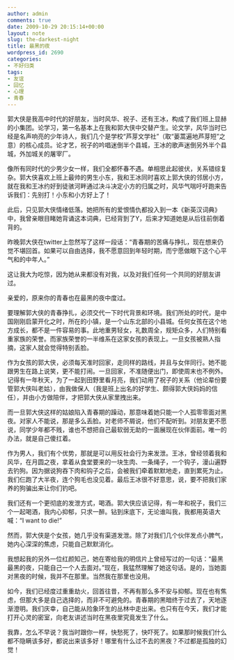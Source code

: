 ```yaml
---
author: admin
comments: true
date: 2009-10-29 20:15:14+00:00
layout: note
slug: the-darkest-night
title: 最黑的夜
wordpress_id: 2690
categories:
- 不好归类
tags:
- 友谊
- 回忆
- 心理
- 青春
---
```


郭大侠是我高中时代的好朋友，当时风华、祝子、还有王冰，构成了我们班上显赫的小集团。论学习，第一名基本上在我和郭大侠中交替产生。论文学，风华当时已经是名声响亮的少年诗人，我们几个是学校“芦芽文学社”（取“蒌蒿遍地芦芽短”之意）的核心成员。论才艺，祝子的吟唱迷倒半个县城，王冰的歌声迷倒另外半个县城，外加城关的屠宰厂。

像所有同时代的少男少女一样，我们全都怀春不遇。单相思此起彼伏，关系错综复杂。郭大侠喜欢上班上最帅的男生小东，我和王冰同时喜欢上郭大侠的邻居小方，就在我和王冰约好到徒骇河畔通过决斗决定小方的归属之时，风华气喘吁吁跑来告诉我们：先别打！小东和小方好上了！

此后，只见郭大侠情绪低落。她把所有的爱恨情仇都投入到一本《新英汉词典》中，我曾亲眼目睹她背诵这本词典，已经背到了Y，后来才知道她是从后往前倒着背的。

昨晚郭大侠在twitter上忽然写了这样一段话：“青春期的苦痛与挣扎，现在想来仍觉不堪回首。如果可以自由选择，我不愿意回到年轻时期，而宁愿做眼下这个心平气和的中年人。”

这让我大为吃惊，因为她从来都没有对我，以及对我们任何一个共同的好朋友讲过。

亲爱的，原来你的青春也在最黑的夜中度过。

要理解郭大侠的青春挣扎，必须交代一下时代背景和环境。我们所处的时代，是中国刚刚启蒙开化之时，所在的小镇，是一个山东北部的小县城。任何女孩在这个地方成长，都不是一件容易的事。此地重男轻女，礼数周全，规矩众多，人们特别看重家族的荣誉。而家族荣誉的一半维系在这家女孩的表现上。一旦女孩被熟人指摘，这家人就会觉得特别丢脸。

作为女孩的郭大侠，必须每天准时回家，走同样的路线，并且与女伴同行。她不能跟男生在路上说笑，更不能打闹。一旦回家，不准随便出门，即使周末也不例外。记得有一年秋天，为了一起到田野里看月亮，我们动用了祝子的关系（他论辈份要管郭大侠叫老姑），由我做保人（我是班上出名的好学生、颇得郭大侠妈妈的信任），并由小方做陪伴，才把郭大侠从家里拽出来。

而一旦郭大侠这样的姑娘陷入青春期的躁动，那意味着她只能一个人孤零零面对黑夜。对家人不能说，那是多么丢脸。对老师不屑说，他们不配听到。对朋友更不愿说，同学少年都不贱，谁也不想把自己最软弱无助的一面展现在伙伴面前。唯一的办法，就是自己傻扛着。

作为男人，我们有个优势，那就是可以用反社会行为来发泄。王冰，曾经领着我和风华，在月圆之夜，拿着从食堂要来的一块生肉、一条绳子，一个钩子，漫山遍野去钓狗。因为据说狗吞下肉和钩子之后，会被我们牵着默默地走，直到累死为止。我们仨跑了大半夜，连个狗毛也没见着。最后王冰很不好意思，说，要不把我们家养的狗骗出来让你们钓吧。

我们还有一个更彻底的发泄方式，喝酒。郭大侠应该记得，有一年和祝子，我们三个一起喝酒，我内心抑郁，只求一醉。钻到床底下，无论谁叫我，我都用英语大喊：“I want to die!”

然而，郭大侠是个女孩，她几乎没有渠道发泄。除了对我们几个伙伴发点小脾气，她内心深深的焦虑，只能自己默默消化。

我想起我的另外一位红颜知己，她在寄给我的明信片上曾经写过的一句话：“最黑最黑的夜，只能自己一个人去面对。”现在，我猛然理解了她这句话。是的，当她面对黑夜的时候，我并不在那里。当然我在那里也没用。

如今，我们已经度过重重劫火，回首往昔，不再有那么多不安与抑郁。现在也有焦虑，但那大多是自己选择的，而非不可避免的。青春期的黑暗终于过去了，天地逐渐澄明。我们庆幸，自己能从险象环生的丛林中走出来。也只有在今天，我们才能打开心灵的密室，向老友讲述当时在黑夜里究竟发生了什么。

我靠，怎么不早说？我当时跟你一样，快愁死了，快吓死了。如果那时候我们什么都不隐瞒该多好，都说出来该多好！哪里有什么过不去的黑夜？不过都是孤独的幻觉！



